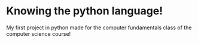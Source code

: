 # Knowing the python language!
My first project in python made for the computer fundamentals class of the computer science course!

